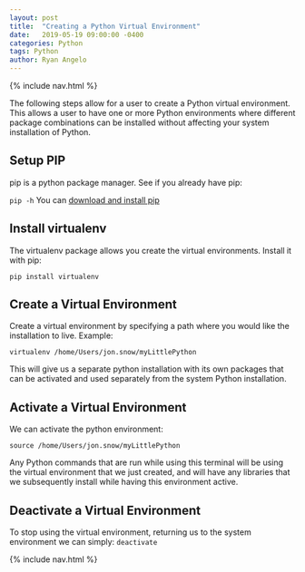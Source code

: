 ```yaml
---
layout: post
title:  "Creating a Python Virtual Environment"
date:   2019-05-19 09:00:00 -0400
categories: Python
tags: Python
author: Ryan Angelo
---
```


{% include nav.html %}

The following steps allow for a user to create a Python virtual environment.
This allows a user to have one or more Python environments where different package combinations can be installed without affecting your system installation of Python.

## Setup PIP
pip is a python package manager. See if you already have pip:

```pip -h```
You can [download and install pip](https://pip.pypa.io/en/latest/installing/)

## Install virtualenv
The virtualenv package allows you create the virtual environments. 
Install it with pip:

```pip install virtualenv```

## Create a Virtual Environment
Create a virtual environment by specifying a path where you would like the installation to live.
Example:

```virtualenv /home/Users/jon.snow/myLittlePython```


This will give us a separate python installation with its own packages that can be activated and used separately from the system Python installation.

## Activate a Virtual Environment
We can activate the python environment:

```source /home/Users/jon.snow/myLittlePython```

Any Python commands that are run while using this terminal will be using the virtual environment that we just created, and will have any libraries that we subsequently install while having this environment active.

## Deactivate a Virtual Environment
To stop using the virtual environment, returning us to the system environment we can simply:
```deactivate```

{% include nav.html %}